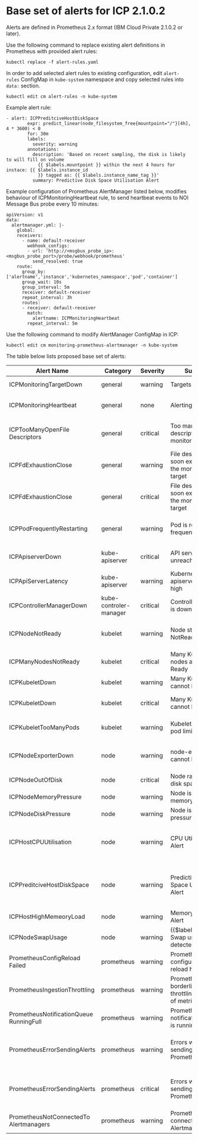 # Base set of alerts for ICP 2.1.0.2

Alerts are defined in Prometheus 2.x format (IBM Cloud Private 2.1.0.2 or later).

Use the following command to replace existing alert definitions in Prometheus with provided alert rules:

```
kubectl replace -f alert-rules.yaml  
```

In order to add selected alert rules to existing configuration, edit `alert-rules` ConfigMap in `kube-system` namespace and copy selected rules into `data:` section.

```
kubectl edit cm alert-rules -n kube-system
```
Example alert rule:

```
- alert: ICPPreditciveHostDiskSpace
        expr: predict_linear(node_filesystem_free{mountpoint="/"}[4h], 4 * 3600) < 0
        for: 30m
        labels:
          severity: warning
        annotations:
          description: 'Based on recent sampling, the disk is likely to will fill on volume
            {{ $labels.mountpoint }} within the next 4 hours for instace: {{ $labels.instance_id
            }} tagged as: {{ $labels.instance_name_tag }}'
          summary: Predictive Disk Space Utilisation Alert
```

       
Example configuration of Prometheus AlertManager listed below, modifies behaviour of ICPMonitoringHeartbeat rule, to send heartbeat events to NOI Message Bus probe every 10 minutes:

```
apiVersion: v1
data:
  alertmanager.yml: |-
    global:
    receivers:
      - name: default-receiver
        webhook_configs:
        - url: 'http://<msgbus_probe_ip>:<msgbus_probe_port>/probe/webhook/prometheus'
          send_resolved: true
    route:
      group_by: ['alertname','instance','kubernetes_namespace','pod','container']
      group_wait: 10s
      group_interval: 5m
      receiver: default-receiver
      repeat_interval: 3h
      routes:
      - receiver: default-receiver
        match:
          alertname: ICPMonitoringHeartbeat
        repeat_interval: 5m
```

Use the following command to modify AlertManager ConfigMap in ICP:

```
kubectl edit cm monitoring-prometheus-alertmanager -n kube-system
```

The table below lists proposed base set of alerts:


| Alert Name | Category | Severity | Summary | Message |
|----------------------------------------|------------------------|----------|---------------------------------------------------------------|-------------------------------------------------------------------------------------------------------------------------------------------------------------------------------------------------------|
| ICPMonitoringTargetDown | general | warning | Targets are down | {{ $value }}% or more of {{ $labels.job }} targets are down. |
| ICPMonitoringHeartbeat | general | none | Alerting Heartbeat | This is a Heartbeat event meant to ensure that the entire Alerting pipeline is functional. |
| ICPTooManyOpenFile Descriptors | general | critical | Too many open file descriptors for the monitoring target | {{ $labels.job }}: {{ $labels.namespace }}/{{ $labels.pod }} ({{ $labels.instance }}) is using {{ $value }}% of the available file/socket descriptors. |
| ICPFdExhaustionClose | general | warning | File descriptors soon exhausted for the monitoring target | {{ $labels.job }}: {{ $labels.namespace }}/{{ $labels.pod }} ({{ $labels.instance }}) instance will exhaust in file/socket descriptors soon |
| ICPFdExhaustionClose | general | critical | File descriptors soon exhausted for the monitoring target | {{ $labels.job }}: {{ $labels.namespace }}/{{ $labels.pod }} ({{ $labels.instance }}) instance will exhaust in file/socket descriptors soon |
| ICPPodFrequentlyRestarting | general | warning | Pod is restarting frequently | Pod {{$labels.namespaces}}/{{$labels.pod}} is was restarted {{$value}} times within the last hour |
| ICPApiserverDown | kube-apiserver | critical | API server unreachable | Prometheus failed to scrape API server(s) or all API servers have disappeared from service discovery. |
| ICPApiServerLatency | kube-apiserver | warning | Kubernetes apiserver latency is high | 99th percentile Latency for {{ $labels.verb }} requests to the kube-apiserver is higher than 1s. |
| ICPControllerManagerDown | kube-controler-manager | critical | Controller manager is down | There is no running ICP controller manager. Deployments and replication controllers are not making progress. |
| ICPNodeNotReady | kubelet | warning | Node status is NotReady | The Kubelet on {{ $labels.node }} has not checked in with the API or has set itself to NotReady for more than an hour |
| ICPManyNodesNotReady | kubelet | critical | Many Kubernetes nodes are Not Ready | {{ $value }} Kubernetes nodes (more than 10% are in the NotReady state). |
| ICPKubeletDown | kubelet | warning | Many Kubelets cannot be scraped | Prometheus failed to scrape {{ $value }}% of kubelets. |
| ICPKubeletDown | kubelet | critical | Many Kubelets cannot be scraped | Prometheus failed to scrape {{ $value }}% of kubelets or all Kubelets have disappeared from service discovery. |
| ICPKubeletTooManyPods | kubelet | warning | Kubelet is close to pod limit | Kubelet {{$labels.instance}} is running {{$value}} pods close to the limit of 110 |
| ICPNodeExporterDown | node | warning | node-exporter cannot be scraped | Prometheus could not scrape a node-exporter for more than 10m or node-exporters have disappeared from discovery. |
| ICPNodeOutOfDisk | node | critical | Node ran out of disk space. | {{ $labels.node }} has run out of disk space. |
| ICPNodeMemoryPressure | node | warning | Node is under memory pressure. | {{ $labels.node }} is under memory pressure. |
| ICPNodeDiskPressure | node | warning | Node is under disk pressure. | {{ $labels.node }} is under disk pressure. |
| ICPHostCPUUtilisation | node | warning | CPU Utilisation Alert | High CPU utilisation detected for instance {{ $labels.instance_id }} tagged as: {{ $labels.instance_name_tag }} the utilisation is currently: {{ $value }}% |
| ICPPreditciveHostDiskSpace | node | warning | Predictive Disk Space Utilisation Alert | Based on recent sampling the disk is likely to will fill on volume {{ $labels.mountpoint }} within the next 4 hours for instace: {{ $labels.instance_id }} tagged as: {{ $labels.instance_name_tag }} |
| ICPHostHighMemeoryLoad | node | warning | Memory utilization Alert | Memory of a host is almost full for instance {{ $labels.instance_id }} |
| ICPNodeSwapUsage | node | warning | {{$labels.instance}}: Swap usage detected | {{$labels.instance}}: Swap usage usage is above 75% (current value is: {{ $value }}) |
| PrometheusConfigReload Failed | prometheus | warning | Prometheus configuration reload has failed | Reloading Prometheus' configuration has failed for {{ $labels.namespace }}/{{ $labels.pod}}. |
| PrometheusIngestionThrottling | prometheus | warning | Prometheus is (or borderline) throttling ingestion of metrics | Prometheus cannot persist chunks to disk fast enough. It's urgency value is {{$value}}. |
| PrometheusNotificationQueue RunningFull | prometheus | warning | Prometheus alert notification queue is running full | Prometheus alert notification queue is running full for {{$labels.namespace}}/{{$labels.pod}} |
| PrometheusErrorSendingAlerts | prometheus | warning | Errors while sending alert from Prometheus | Errors while sending alerts from Prometheus {{$labels.namespace}}/{{$labels.pod}} to Alertmanager {{$labels.Alertmanager}} |
| PrometheusErrorSendingAlerts | prometheus | critical | Errors while sending alert from Prometheus | Errors while sending alerts from Prometheus {{$labels.namespace}}/{{$labels.pod}} to Alertmanager {{$labels.Alertmanager}} |
| PrometheusNotConnectedTo Alertmanagers | prometheus | warning | Prometheus is not connected to any Alertmanagers | Prometheus {{ $labels.namespace }}/{{ $labels.pod}} is not connected to any Alertmanagers |